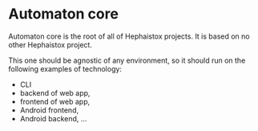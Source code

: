 # Automaton core

Automaton core is the root of all of Hephaistox projects. It is based on no other Hephaistox project.

This one should be agnostic of any environment, so it should run on the following examples of technology:
* CLI 
* backend of web app,
* frontend of web app,
* Android frontend,
* Android backend, ...
